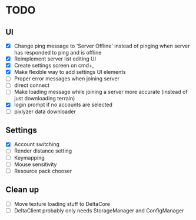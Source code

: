 # TODO

## UI

- [x] Change ping message to 'Server Offline' instead of pinging when server has responded to ping and is offline
- [x] Reimplement server list editing UI
- [x] Create settings screen on cmd+,
- [x] Make flexible way to add settings UI elements
- [ ] Proper error messages when joining server
- [ ] direct connect
- [ ] Make loading message while joining a server more accurate (instead of just downloading terrain)
- [x] login prompt if no accounts are selected
- [ ] pixlyzer data downloader

## Settings

- [x] Account switching
- [ ] Render distance setting
- [ ] Keymapping
- [ ] Mouse sensitivity
- [ ] Resource pack chooser

## Clean up

- [ ] Move texture loading stuff to DeltaCore
- [ ] DeltaClient probably only needs StorageManager and ConfigManager
